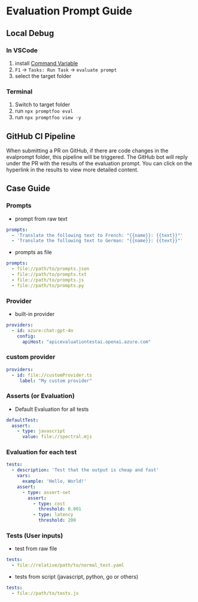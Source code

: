 # Evaluation Prompt Guide

## Local Debug

### In VSCode
1. install [Command Variable](https://marketplace.visualstudio.com/items?itemName=rioj7.command-variable)
1. `F1` -> `Tasks: Run Task` -> `evaluate prompt`
1. select the target folder

### Terminal
1. Switch to target folder
1. run `npx promptfoo eval`
1. run `npx promptfoo view -y`

## GitHub CI Pipeline
When submitting a PR on GitHub, if there are code changes in the evalprompt folder, this pipeline will be triggered.
The GitHub bot will reply under the PR with the results of the evaluation prompt. You can click on the hyperlink in the results to view more detailed content.

## Case Guide
### Prompts
- prompt from raw text
```yaml
prompts:
  - 'Translate the following text to French: "{{name}}: {{text}}"'
  - 'Translate the following text to German: "{{name}}: {{text}}"'
```

- prompts as file
```yaml
prompts:
  - file://path/to/prompts.json
  - file://path/to/prompts.txt
  - file://path/to/prompts.js
  - file://path/to/prompts.py
```

### Provider
- built-in provider
```yaml
providers:
  - id: azure:chat:gpt-4o
    config:
      apiHost: "apicevaluationtestai.openai.azure.com"
```

### custom provider
```yaml
providers:
  - id: file://customProvider.ts
     label: "My custom provider"
```

### Asserts (or Evaluation)
- Default  Evaluation for all tests
```yaml
defaultTest:
  assert:
    - type: javascript
      value: file://spectral.mjs
```

### Evaluation for each test
```yaml
tests:
  - description: 'Test that the output is cheap and fast'
    vars:
      example: 'Hello, World!'
    assert:
      - type: assert-set
        assert:
          - type: cost
            threshold: 0.001
          - type: latency
            threshold: 200
```

### Tests (User inputs)
- test from raw file
```yaml
tests:
  - file://relative/path/to/normal_test.yaml
```

- tests from script (javascript, python, go or others)
```yaml
tests:
  - file://path/to/tests.js
```

